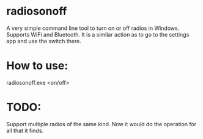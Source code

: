 # radiosonoff

A very simple command line tool to turn on or off radios in Windows. Supports WiFi and Bluetooth. It is a similar action as to go to the settings app and use the switch there.

# How to use:

radiosonoff.exe <w for wifi or b for bluetooth> <on/off>

# TODO:

Support multiple radios of the same kind. Now it would do the operation for all that it finds.
